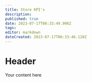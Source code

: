 ```yaml
---
title: Store KPI's
description: 
published: true
date: 2023-07-17T06:33:49.996Z
tags: 
editor: markdown
dateCreated: 2023-07-17T06:33:46.128Z
---
```


# Header
Your content here